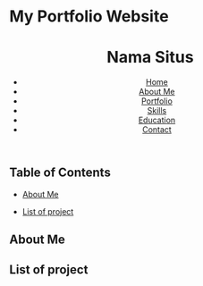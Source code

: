 <h1> My Portfolio Website </h1>

<header>
    <h1>Nama Situs</h1>
    <nav>
        <ul>
            <li><a href="#home">Home</a></li>
            <li><a href="#about">About Me</a></li>
            <li><a href="#portfolio">Portfolio</a></li>
            <li><a href="#skills">Skills</a></li>
            <li><a href="#education">Education</a></li>
            <li><a href="#contact">Contact</a></li>
        </ul>
    </nav>
</header>


<h2 id="table_of_contents">Table of Contents</h2>
<ul>
  <li><p><a href="#about_me"> About Me </a></p></li>
  <li><p><a href="#project"> List of project </a></p></li>
</ul>

<h2 id="about_me">About Me</h2>
<h2 id="project">List of project</h2>
